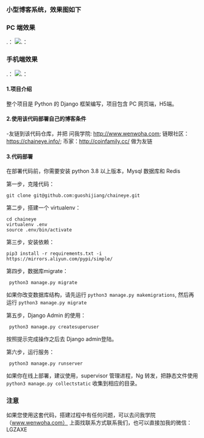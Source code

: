 ### 小型博客系统，效果图如下

### PC 端效果
.： 
    ![.： 
](https://github.com/guoshijiang/we_guitar/tree/main/common/static/images/1.png)


### 手机端效果
.： 
    ![.： 
](https://github.com/guoshijiang/we_guitar/tree/main/common/static/images/2.png)


#### 1.项目介绍

整个项目是 Python 的 Django 框架编写，项目包含 PC 网页端，H5端。

#### 2.使用该代码部署自己的博客条件

-友链到该代码仓库，并把 问我学院: http://www.wenwoha.com; 链眼社区：https://chaineye.info/; 币家：http://coinfamily.cc/ 做为友链

#### 3.代码部署

在部署代码前，你需要安装 python 3.8 以上版本，Mysql 数据库和 Redis

第一步，克隆代码：
```buildoutcfg
git clone git@github.com:guoshijiang/chaineye.git
```

第二步，搭建一个 virtualenv：
```buildoutcfg
cd chaineye
virtualenv .env
source .env/bin/activate
```

第三步，安装依赖：
```buildoutcfg
pip3 install -r requirements.txt -i https://mirrors.aliyun.com/pypi/simple/
```

第四步，数据库migrate：
```buildoutcfg
 python3 manage.py migrate
```
如果你改变数据库结构，请先运行 `python3 manage.py makemigrations`, 然后再运行 `python3 manage.py migrate`

第五步，Django Admin 的使用：
```buildoutcfg
 python3 manage.py createsuperuser
```
按照提示完成操作之后去 Django admin登陆。

第六步，运行服务：
```buildoutcfg
 python3 manage.py runserver
```

如果你在线上部署，建议使用，supervisor 管理进程，Ng 转发，把静态文件使用 `python3 manage.py collectstatic` 收集到相应的目录。


### 注意

如果您使用这套代码，搭建过程中有任何问题，可以去问我学院（www.wenwoha.com） 上面找联系方式联系我们，也可以直接加我的微信：LGZAXE





